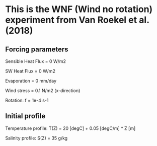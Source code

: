 # This is the WNF (Wind no rotation) experiment from Van Roekel et al. (2018)

## Forcing parameters

Sensible Heat Flux =  0 W/m2

SW Heat Flux = 0 W/m2

Evaporation = 0 mm/day

Wind stress = 0.1 N/m2 (x-direction)

Rotation: f = 1e-4 s-1

## Initial profile

Temperature profile: T(Z) = 20 [degC] + 0.05 [degC/m] * Z [m]

Salinity profile:    S(Z) = 35 g/kg